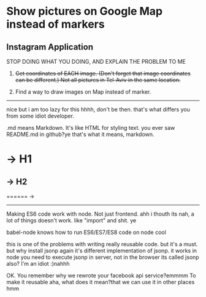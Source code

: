 # Show pictures on Google Map instead of markers 
## Instagram Application

STOP DOING WHAT YOU DOING, AND EXPLAIN THE PROBLEM TO ME












1. ~~Get coordinates of EACH image. (Don't forget that image coordinates can be different.) 
   Not all pictures in Tel-Aviv in the same location.~~

2. Find a way to draw images on Map instead of marker.

---
nice but i am too lazy for this hhhh, don't be then. that's what differs you from
some idiot developer. 

.md means Markdown. It's like HTML for styling text. you ever saw README.md in github?ye
that's what it means, markdown.

# -> H1
## -> H2
======   -> <HR>





Making ES6 code work with node. Not just frontend.
ahh i thouth its nah, a lot of things
doesn't work. like "import" and shit. ye

babel-node knows how to run ES6/ES7/ES8 code on node cool

this is one of the problems with writing really reusable
code. but it's a must.      but why install jsonp again
it's different implementation of jsonp. it works in node
you need to execute jsonp in server, not in the browser
its called jsonp also? I'm an idiot :)nahhh


OK. You remember why we rewrote your facebook api service?emmmm
To make it reusable aha, what does it mean?that we can use it in other places
hmm












